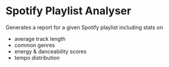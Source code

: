 # Spotify Playlist Analyser

Generates a report for a given Spotify playlist including stats on 
- average track length
- common genres
- energy & danceability scores
- tempo distribution
